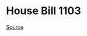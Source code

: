 # House Bill 1103

[Source](http://lawfilesext.leg.wa.gov/biennium/2023-24/Pdf/Bills/House%20Bills/1103.pdf)